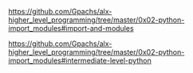 https://github.com/Gpachs/alx-higher_level_programming/tree/master/0x02-python-import_modules#import-and-modules

https://github.com/Gpachs/alx-higher_level_programming/tree/master/0x02-python-import_modules#intermediate-level-python
